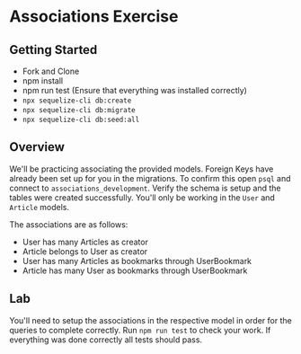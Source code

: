 # Associations Exercise

## Getting Started

- Fork and Clone
- npm install
- npm run test (Ensure that everything was installed correctly)
- `npx sequelize-cli db:create`
- `npx sequelize-cli db:migrate`
- `npx sequelize-cli db:seed:all`

## Overview

We'll be practicing associating the provided models. Foreign Keys have already been set up for you in the migrations. To confirm this open `psql` and connect to `associations_development`. Verify the schema is setup and the tables were created successfully. You'll only be working in the `User` and `Article` models.

The associations are as follows:

- User has many Articles as creator
- Article belongs to User as creator
- User has many Articles as bookmarks through UserBookmark
- Article has many User as bookmarks through UserBookmark

## Lab

You'll need to setup the associations in the respective model in order for the queries to complete correctly. Run `npm run test` to check your work. If everything was done correctly all tests should pass.
